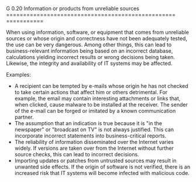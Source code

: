 G 0.20 Information or products from unreliable sources
================================================== ===========

When using information, software, or equipment that comes from unreliable sources or whose origin and correctness have not been adequately tested, the use can be very dangerous. Among other things, this can lead to business-relevant information being based on an incorrect database, calculations yielding incorrect results or wrong decisions being taken. Likewise, the integrity and availability of IT systems may be affected.

Examples:

* A recipient can be tempted by e-mails whose origin he has not checked to take certain actions that affect him or others detrimental. For example, the email may contain interesting attachments or links that, when clicked, cause malware to be installed at the receiver. The sender of the e-mail can be forged or imitated by a known communication partner.
* The assumption that an indication is true because it is "in the newspaper" or "broadcast on TV" is not always justified. This can incorporate incorrect statements into business-critical reports.
* The reliability of information disseminated over the Internet varies widely. If versions are taken over from the Internet without further source checks, this can lead to incorrect decisions.
* Importing updates or patches from untrusted sources may result in unwanted side effects. If the origin of software is not verified, there is an increased risk that IT systems will become infected with malicious code.
